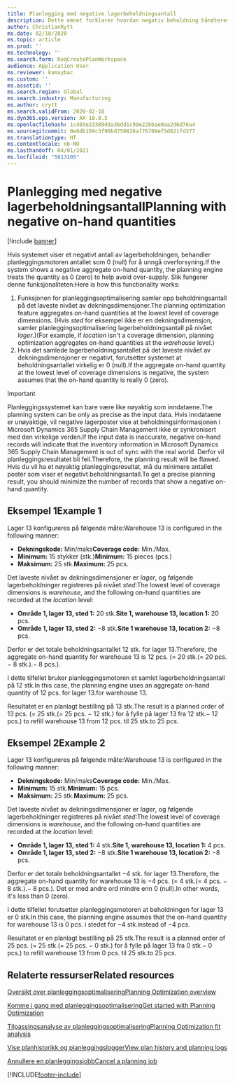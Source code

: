 ```yaml
---
title: Planlegging med negative lagerbeholdningsantall
description: Dette emnet forklarer hvordan negativ beholdning håndteres når du bruker planleggingsoptimalisering.
author: ChristianRytt
ms.date: 02/18/2020
ms.topic: article
ms.prod: ''
ms.technology: ''
ms.search.form: ReqCreatePlanWorkspace
audience: Application User
ms.reviewer: kamaybac
ms.custom: ''
ms.assetid: ''
ms.search.region: Global
ms.search.industry: Manufacturing
ms.author: crytt
ms.search.validFrom: 2020-02-18
ms.dyn365.ops.version: AX 10.0.5
ms.openlocfilehash: 1c403e23309dda36dd1c99e22bbae0aa2d6d76a4
ms.sourcegitcommit: 0e8db169c3f90bd750826af76709ef5d621fd377
ms.translationtype: HT
ms.contentlocale: nb-NO
ms.lasthandoff: 04/01/2021
ms.locfileid: "5813105"
---
```

# <a name="planning-with-negative-on-hand-quantities"></a><span data-ttu-id="b4f27-103">Planlegging med negative lagerbeholdningsantall</span><span class="sxs-lookup"><span data-stu-id="b4f27-103">Planning with negative on-hand quantities</span></span>

[!include [banner](../../includes/banner.md)]

<span data-ttu-id="b4f27-104">Hvis systemet viser et negativt antall av lagerbeholdningen, behandler planleggingsmotoren antallet som 0 (null) for å unngå overforsyning.</span><span class="sxs-lookup"><span data-stu-id="b4f27-104">If the system shows a negative aggregate on-hand quantity, the planning engine treats the quantity as 0 (zero) to help avoid over-supply.</span></span> <span data-ttu-id="b4f27-105">Slik fungerer denne funksjonaliteten:</span><span class="sxs-lookup"><span data-stu-id="b4f27-105">Here is how this functionality works:</span></span>

1. <span data-ttu-id="b4f27-106">Funksjonen for planleggingsoptimalisering samler opp beholdningsantall på det laveste nivået av dekningsdimensjoner.</span><span class="sxs-lookup"><span data-stu-id="b4f27-106">The planning optimization feature aggregates on-hand quantities at the lowest level of coverage dimensions.</span></span> <span data-ttu-id="b4f27-107">(Hvis *sted* for eksempel ikke er en dekningsdimensjon, samler planleggingsoptimalisering lagerbeholdningsantall på nivået *lager*.)</span><span class="sxs-lookup"><span data-stu-id="b4f27-107">(For example, if *location* isn't a coverage dimension, planning optimization aggregates on-hand quantities at the *warehouse* level.)</span></span>
1. <span data-ttu-id="b4f27-108">Hvis det samlede lagerbeholdningsantallet på det laveste nivået av dekningsdimensjoner er negativt, forutsetter systemet at beholdningsantallet virkelig er 0 (null).</span><span class="sxs-lookup"><span data-stu-id="b4f27-108">If the aggregate on-hand quantity at the lowest level of coverage dimensions is negative, the system assumes that the on-hand quantity is really 0 (zero).</span></span>

> [!IMPORTANT]
> <span data-ttu-id="b4f27-109">Planleggingssystemet kan bare være like nøyaktig som inndataene.</span><span class="sxs-lookup"><span data-stu-id="b4f27-109">The planning system can be only as precise as the input data.</span></span> <span data-ttu-id="b4f27-110">Hvis inndataene er unøyaktige, vil negative lagerposter vise at beholdningsinformasjonen i Microsoft Dynamics 365 Supply Chain Management ikke er synkronisert med den virkelige verden.</span><span class="sxs-lookup"><span data-stu-id="b4f27-110">If the input data is inaccurate, negative on-hand records will indicate that the inventory information in Microsoft Dynamics 365 Supply Chain Management is out of sync with the real world.</span></span> <span data-ttu-id="b4f27-111">Derfor vil planleggingsresultatet bli feil.</span><span class="sxs-lookup"><span data-stu-id="b4f27-111">Therefore, the planning result will be flawed.</span></span> <span data-ttu-id="b4f27-112">Hvis du vil ha et nøyaktig planleggingsresultat, må du minimere antallet poster som viser et negativt beholdningsantall.</span><span class="sxs-lookup"><span data-stu-id="b4f27-112">To get a precise planning result, you should minimize the number of records that show a negative on-hand quantity.</span></span>

## <a name="example-1"></a><span data-ttu-id="b4f27-113">Eksempel 1</span><span class="sxs-lookup"><span data-stu-id="b4f27-113">Example 1</span></span>

<span data-ttu-id="b4f27-114">Lager 13 konfigureres på følgende måte:</span><span class="sxs-lookup"><span data-stu-id="b4f27-114">Warehouse 13 is configured in the following manner:</span></span>

- <span data-ttu-id="b4f27-115">**Dekningskode:** Min/maks</span><span class="sxs-lookup"><span data-stu-id="b4f27-115">**Coverage code:** Min./Max.</span></span>
- <span data-ttu-id="b4f27-116">**Minimum:** 15 stykker (stk.)</span><span class="sxs-lookup"><span data-stu-id="b4f27-116">**Minimum:** 15 pieces (pcs.)</span></span>
- <span data-ttu-id="b4f27-117">**Maksimum:** 25 stk.</span><span class="sxs-lookup"><span data-stu-id="b4f27-117">**Maximum:** 25 pcs.</span></span>

<span data-ttu-id="b4f27-118">Det laveste nivået av dekningsdimensjoner er *lager*, og følgende lagerbeholdninger registreres på nivået *sted*:</span><span class="sxs-lookup"><span data-stu-id="b4f27-118">The lowest level of coverage dimensions is *warehouse*, and the following on-hand quantities are recorded at the *location* level:</span></span>

- <span data-ttu-id="b4f27-119">**Område 1, lager 13, sted 1:** 20 stk.</span><span class="sxs-lookup"><span data-stu-id="b4f27-119">**Site 1, warehouse 13, location 1:** 20 pcs.</span></span>
- <span data-ttu-id="b4f27-120">**Område 1, lager 13, sted 2:** &minus;8 stk.</span><span class="sxs-lookup"><span data-stu-id="b4f27-120">**Site 1 warehouse 13, location 2:** &minus;8 pcs.</span></span>

<span data-ttu-id="b4f27-121">Derfor er det totale beholdningsantallet 12 stk. for lager 13.</span><span class="sxs-lookup"><span data-stu-id="b4f27-121">Therefore, the aggregate on-hand quantity for warehouse 13 is 12 pcs.</span></span> <span data-ttu-id="b4f27-122">(= 20 stk.</span><span class="sxs-lookup"><span data-stu-id="b4f27-122">(= 20 pcs.</span></span> <span data-ttu-id="b4f27-123">&minus; 8 stk.).</span><span class="sxs-lookup"><span data-stu-id="b4f27-123">&minus; 8 pcs.).</span></span>

<span data-ttu-id="b4f27-124">I dette tilfellet bruker planleggingsmotoren et samlet lagerbeholdningsantall på 12 stk.</span><span class="sxs-lookup"><span data-stu-id="b4f27-124">In this case, the planning engine uses an aggregate on-hand quantity of 12 pcs.</span></span> <span data-ttu-id="b4f27-125">for lager 13.</span><span class="sxs-lookup"><span data-stu-id="b4f27-125">for warehouse 13.</span></span>

<span data-ttu-id="b4f27-126">Resultatet er en planlagt bestilling på 13 stk.</span><span class="sxs-lookup"><span data-stu-id="b4f27-126">The result is a planned order of 13 pcs.</span></span> <span data-ttu-id="b4f27-127">(= 25 stk.</span><span class="sxs-lookup"><span data-stu-id="b4f27-127">(= 25 pcs.</span></span> <span data-ttu-id="b4f27-128">&minus; 12 stk.) for å fylle på lager 13 fra 12 stk.</span><span class="sxs-lookup"><span data-stu-id="b4f27-128">&minus; 12 pcs.) to refill warehouse 13 from 12 pcs.</span></span> <span data-ttu-id="b4f27-129">til 25 stk.</span><span class="sxs-lookup"><span data-stu-id="b4f27-129">to 25 pcs.</span></span>

## <a name="example-2"></a><span data-ttu-id="b4f27-130">Eksempel 2</span><span class="sxs-lookup"><span data-stu-id="b4f27-130">Example 2</span></span>

<span data-ttu-id="b4f27-131">Lager 13 konfigureres på følgende måte:</span><span class="sxs-lookup"><span data-stu-id="b4f27-131">Warehouse 13 is configured in the following manner:</span></span>

- <span data-ttu-id="b4f27-132">**Dekningskode:** Min/maks</span><span class="sxs-lookup"><span data-stu-id="b4f27-132">**Coverage code:** Min./Max.</span></span>
- <span data-ttu-id="b4f27-133">**Minimum:** 15 stk.</span><span class="sxs-lookup"><span data-stu-id="b4f27-133">**Minimum:** 15 pcs.</span></span>
- <span data-ttu-id="b4f27-134">**Maksimum:** 25 stk.</span><span class="sxs-lookup"><span data-stu-id="b4f27-134">**Maximum:** 25 pcs.</span></span>

<span data-ttu-id="b4f27-135">Det laveste nivået av dekningsdimensjoner er *lager*, og følgende lagerbeholdninger registreres på nivået *sted*:</span><span class="sxs-lookup"><span data-stu-id="b4f27-135">The lowest level of coverage dimensions is *warehouse*, and the following on-hand quantities are recorded at the *location* level:</span></span>

- <span data-ttu-id="b4f27-136">**Område 1, lager 13, sted 1:** 4 stk.</span><span class="sxs-lookup"><span data-stu-id="b4f27-136">**Site 1, warehouse 13, location 1:** 4 pcs.</span></span>
- <span data-ttu-id="b4f27-137">**Område 1, lager 13, sted 2:** &minus;8 stk.</span><span class="sxs-lookup"><span data-stu-id="b4f27-137">**Site 1 warehouse 13, location 2:** &minus;8 pcs.</span></span>

<span data-ttu-id="b4f27-138">Derfor er det totale beholdningsantallet &minus;4 stk. for lager 13.</span><span class="sxs-lookup"><span data-stu-id="b4f27-138">Therefore, the aggregate on-hand quantity for warehouse 13 is &minus;4 pcs.</span></span> <span data-ttu-id="b4f27-139">(= 4 stk.</span><span class="sxs-lookup"><span data-stu-id="b4f27-139">(= 4 pcs.</span></span> <span data-ttu-id="b4f27-140">&minus; 8 stk.).</span><span class="sxs-lookup"><span data-stu-id="b4f27-140">&minus; 8 pcs.).</span></span> <span data-ttu-id="b4f27-141">Det er med andre ord mindre enn 0 (null).</span><span class="sxs-lookup"><span data-stu-id="b4f27-141">In other words, it's less than 0 (zero).</span></span>

<span data-ttu-id="b4f27-142">I dette tilfellet forutsetter planleggingsmotoren at beholdningen for lager 13 er 0 stk.</span><span class="sxs-lookup"><span data-stu-id="b4f27-142">In this case, the planning engine assumes that the on-hand quantity for warehouse 13 is 0 pcs.</span></span> <span data-ttu-id="b4f27-143">i stedet for &minus;4 stk.</span><span class="sxs-lookup"><span data-stu-id="b4f27-143">instead of &minus;4 pcs.</span></span>

<span data-ttu-id="b4f27-144">Resultatet er en planlagt bestilling på 25 stk.</span><span class="sxs-lookup"><span data-stu-id="b4f27-144">The result is a planned order of 25 pcs.</span></span> <span data-ttu-id="b4f27-145">(= 25 stk.</span><span class="sxs-lookup"><span data-stu-id="b4f27-145">(= 25 pcs.</span></span> <span data-ttu-id="b4f27-146">&minus; 0 stk.) for å fylle på lager 13 fra 0 stk.</span><span class="sxs-lookup"><span data-stu-id="b4f27-146">&minus; 0 pcs.) to refill warehouse 13 from 0 pcs.</span></span> <span data-ttu-id="b4f27-147">til 25 stk.</span><span class="sxs-lookup"><span data-stu-id="b4f27-147">to 25 pcs.</span></span>

## <a name="related-resources"></a><span data-ttu-id="b4f27-148">Relaterte ressurser</span><span class="sxs-lookup"><span data-stu-id="b4f27-148">Related resources</span></span>

[<span data-ttu-id="b4f27-149">Oversikt over planleggingsoptimalisering</span><span class="sxs-lookup"><span data-stu-id="b4f27-149">Planning Optimization overview</span></span>](planning-optimization-overview.md)

[<span data-ttu-id="b4f27-150">Komme i gang med planleggingsoptimalisering</span><span class="sxs-lookup"><span data-stu-id="b4f27-150">Get started with Planning Optimization</span></span>](get-started.md)

[<span data-ttu-id="b4f27-151">Tilpassingsanalyse av planleggingsoptimalisering</span><span class="sxs-lookup"><span data-stu-id="b4f27-151">Planning Optimization fit analysis</span></span>](planning-optimization-fit-analysis.md)

[<span data-ttu-id="b4f27-152">Vise planhistorikk og planleggingslogger</span><span class="sxs-lookup"><span data-stu-id="b4f27-152">View plan history and planning logs</span></span>](plan-history-logs.md)

[<span data-ttu-id="b4f27-153">Annullere en planleggingsjobb</span><span class="sxs-lookup"><span data-stu-id="b4f27-153">Cancel a planning job</span></span>](cancel-planning-job.md)


[!INCLUDE[footer-include](../../../includes/footer-banner.md)]